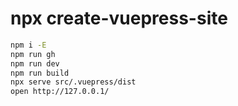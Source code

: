 # npx create-vuepress-site

```bash
npm i -E
npm run gh
npm run dev
npm run build
npx serve src/.vuepress/dist
open http://127.0.0.1/
```
